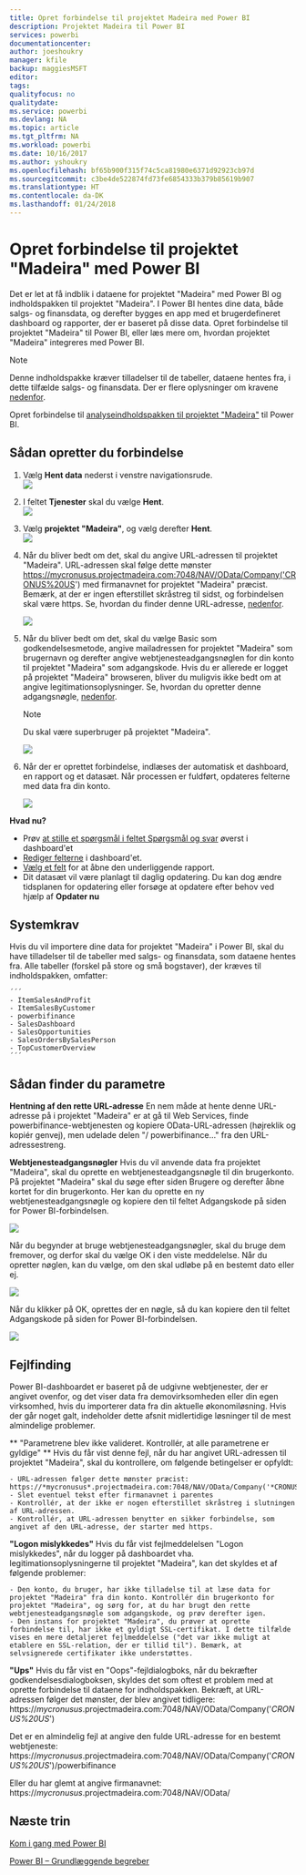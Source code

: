 ```yaml
---
title: Opret forbindelse til projektet Madeira med Power BI
description: Projektet Madeira til Power BI
services: powerbi
documentationcenter: 
author: joeshoukry
manager: kfile
backup: maggiesMSFT
editor: 
tags: 
qualityfocus: no
qualitydate: 
ms.service: powerbi
ms.devlang: NA
ms.topic: article
ms.tgt_pltfrm: NA
ms.workload: powerbi
ms.date: 10/16/2017
ms.author: yshoukry
ms.openlocfilehash: bf65b900f315f74c5ca81980e6371d92923cb97d
ms.sourcegitcommit: c3be4de522874fd73fe6854333b379b85619b907
ms.translationtype: HT
ms.contentlocale: da-DK
ms.lasthandoff: 01/24/2018
---
```

# <a name="connect-to-project-madeira-with-power-bi"></a>Opret forbindelse til projektet "Madeira" med Power BI
Det er let at få indblik i dataene for projektet "Madeira" med Power BI og indholdspakken til projektet "Madeira". I Power BI hentes dine data, både salgs- og finansdata, og derefter bygges en app med et brugerdefineret dashboard og rapporter, der er baseret på disse data.
Opret forbindelse til projektet "Madeira" til Power BI, eller læs mere om, hvordan projektet "Madeira" integreres med Power BI.

>[!NOTE]
>Denne indholdspakke kræver tilladelser til de tabeller, dataene hentes fra, i dette tilfælde salgs- og finansdata. Der er flere oplysninger om kravene [nedenfor](#Requirements).

Opret forbindelse til [analyseindholdspakken til projektet "Madeira"](https://app.powerbi.com/getdata/services/project-madeira) til Power BI.

## <a name="how-to-connect"></a>Sådan opretter du forbindelse
1. Vælg **Hent data** nederst i venstre navigationsrude.  
    ![](media/service-connect-to-project-madeira/getdata.png)
2. I feltet **Tjenester** skal du vælge **Hent**.  
    ![](media/service-connect-to-project-madeira/services.png)
3. Vælg **projektet "Madeira"**, og vælg derefter **Hent**.  
    ![](media/service-connect-to-project-madeira/projectmadeira.png)
4. Når du bliver bedt om det, skal du angive URL-adressen til projektet "Madeira". URL-adressen skal følge dette mønster https://mycronusus.projectmadeira.com:7048/NAV/OData/Company('CRONUS%20US') med firmanavnet for projektet "Madeira" præcist. Bemærk, at der er ingen efterstillet skråstreg til sidst, og forbindelsen skal være https. Se, hvordan du finder denne URL-adresse, [nedenfor](#FindingParams).  
   
    ![](media/service-connect-to-project-madeira/params.png)
5. Når du bliver bedt om det, skal du vælge Basic som godkendelsesmetode, angive mailadressen for projektet "Madeira" som brugernavn og derefter angive webtjenesteadgangsnøglen for din konto til projektet "Madeira" som adgangskode. Hvis du er allerede er logget på projektet "Madeira" browseren, bliver du muligvis ikke bedt om at angive legitimationsoplysninger. Se, hvordan du opretter denne adgangsnøgle, [nedenfor](#FindingParams).  
   
    >[!NOTE]
    >Du skal være superbruger på projektet "Madeira".
   
    ![](media/service-connect-to-project-madeira/creds.png)
6. Når der er oprettet forbindelse, indlæses der automatisk et dashboard, en rapport og et datasæt. Når processen er fuldført, opdateres felterne med data fra din konto.  
   
    ![](media/service-connect-to-project-madeira/dashboard.png)

**Hvad nu?**

* Prøv [at stille et spørgsmål i feltet Spørgsmål og svar](power-bi-q-and-a.md) øverst i dashboard'et
* [Rediger felterne](service-dashboard-edit-tile.md) i dashboard'et.
* [Vælg et felt](service-dashboard-tiles.md) for at åbne den underliggende rapport.
* Dit datasæt vil være planlagt til daglig opdatering. Du kan dog ændre tidsplanen for opdatering eller forsøge at opdatere efter behov ved hjælp af **Opdater nu**

<a name="Requirements"></a>

## <a name="system-requirements"></a>Systemkrav
Hvis du vil importere dine data for projektet "Madeira" i Power BI, skal du have tilladelser til de tabeller med salgs- og finansdata, som dataene hentes fra. Alle tabeller (forskel på store og små bogstaver), der kræves til indholdspakken, omfatter:  
 
    ´´´ 
    - ItemSalesAndProfit  
    - ItemSalesByCustomer  
    - powerbifinance  
    - SalesDashboard  
    - SalesOpportunities  
    - SalesOrdersBySalesPerson  
    - TopCustomerOverview  
    ´´´ 

<a name="FindingParams"></a>

## <a name="finding-parameters"></a>Sådan finder du parametre
**Hentning af den rette URL-adresse** En nem måde at hente denne URL-adresse på i projektet "Madeira" er at gå til Web Services, finde powerbifinance-webtjenesten og kopiere OData-URL-adressen (højreklik og kopiér genvej), men udelade delen "/ powerbifinance..." fra den URL-adressestreng.

**Webtjenesteadgangsnøgler** Hvis du vil anvende data fra projektet "Madeira", skal du oprette en webtjenesteadgangsnøgle til din brugerkonto. På projektet "Madeira" skal du søge efter siden Brugere og derefter åbne kortet for din brugerkonto. Her kan du oprette en ny webtjenesteadgangsnøgle og kopiere den til feltet Adgangskode på siden for Power BI-forbindelsen.

![](media/service-connect-to-project-madeira/accesskey.png)

Når du begynder at bruge webtjenesteadgangsnøgler, skal du bruge dem fremover, og derfor skal du vælge OK i den viste meddelelse.
Når du opretter nøglen, kan du vælge, om den skal udløbe på en bestemt dato eller ej.

![](media/service-connect-to-project-madeira/accesskey2.png)

Når du klikker på OK, oprettes der en nøgle, så du kan kopiere den til feltet Adgangskode på siden for Power BI-forbindelsen.

![](media/service-connect-to-project-madeira/accesskey3.png)

## <a name="troubleshooting"></a>Fejlfinding
Power BI-dashboardet er baseret på de udgivne webtjenester, der er angivet ovenfor, og det viser data fra demovirksomheden eller din egen virksomhed, hvis du importerer data fra din aktuelle økonomiløsning. Hvis der går noget galt, indeholder dette afsnit midlertidige løsninger til de mest almindelige problemer.

** "Parametrene blev ikke valideret. Kontrollér, at alle parametrene er gyldige" ** Hvis du får vist denne fejl, når du har angivet URL-adressen til projektet "Madeira", skal du kontrollere, om følgende betingelser er opfyldt:  

    - URL-adressen følger dette mønster præcist: https://*mycronusus*.projectmadeira.com:7048/NAV/OData/Company('*CRONUS%20US*')  
    - Slet eventuel tekst efter firmanavnet i parentes  
    - Kontrollér, at der ikke er nogen efterstillet skråstreg i slutningen af URL-adressen.  
    - Kontrollér, at URL-adressen benytter en sikker forbindelse, som angivet af den URL-adresse, der starter med https.  

**"Logon mislykkedes"** Hvis du får vist fejlmeddelelsen "Logon mislykkedes", når du logger på dashboardet vha. legitimationsoplysningerne til projektet "Madeira", kan det skyldes et af følgende problemer:  

    - Den konto, du bruger, har ikke tilladelse til at læse data for projektet "Madeira" fra din konto. Kontrollér din brugerkonto for projektet "Madeira", og sørg for, at du har brugt den rette webtjenesteadgangsnøgle som adgangskode, og prøv derefter igen.  
    - Den instans for projektet "Madeira", du prøver at oprette forbindelse til, har ikke et gyldigt SSL-certifikat. I dette tilfælde vises en mere detaljeret fejlmeddelelse ("det var ikke muligt at etablere en SSL-relation, der er tillid til"). Bemærk, at selvsignerede certifikater ikke understøttes.  

**"Ups"** Hvis du får vist en "Oops"-fejldialogboks, når du bekræfter godkendelsesdialogboksen, skyldes det som oftest et problem med at oprette forbindelse til dataene for indholdspakken. Bekræft, at URL-adressen følger det mønster, der blev angivet tidligere:  
    https://*mycronusus*.projectmadeira.com:7048/NAV/OData/Company('*CRONUS%20US*')

Det er en almindelig fejl at angive den fulde URL-adresse for en bestemt webtjeneste:  
    https://*mycronusus*.projectmadeira.com:7048/NAV/OData/Company('*CRONUS%20US*')/powerbifinance

Eller du har glemt at angive firmanavnet:   
    https://*mycronusus*.projectmadeira.com:7048/NAV/OData/

## <a name="next-steps"></a>Næste trin
[Kom i gang med Power BI](service-get-started.md)

[Power BI – Grundlæggende begreber](service-basic-concepts.md)


